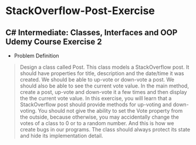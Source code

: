 # StackOverflow-Post-Exercise
## C# Intermediate: Classes, Interfaces and OOP Udemy Course Exercise 2
- Problem Definition
>Design a class called Post. This class models a StackOverflow post. It should have properties 
for title, description and the date/time it was created. We should be able to up-vote or down-vote 
a post. We should also be able to see the current vote value. In the main method, create a post, 
up-vote and down-vote it a few times and then display the the current vote value. 
In this exercise, you will learn that a StackOverflow post should provide methods for up-voting 
and down-voting. You should not give the ability to set the Vote property from the outside, 
because otherwise, you may accidentally change the votes of a class to 0 or to a random 
number. And this is how we create bugs in our programs. The class should always protect its 
state and hide its implementation detail.
